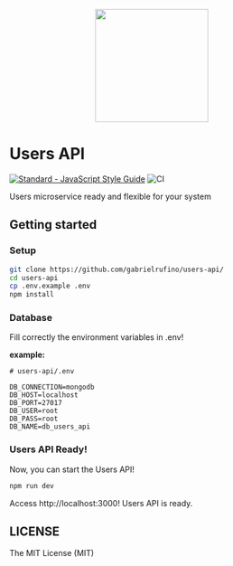 <p align="center">
  <img src="./public/logo.png" width="200"/>
</p>

# Users API

[![Standard - JavaScript Style Guide](https://img.shields.io/badge/code%20style-standard-brightgreen.svg)](https://standardjs.com/)
![CI](https://github.com/gabrielrufino/users-api/workflows/ci/badge.svg)

Users microservice ready and flexible for your system

## Getting started

### Setup

```bash
git clone https://github.com/gabrielrufino/users-api/
cd users-api
cp .env.example .env
npm install
```

### Database

Fill correctly the environment variables in .env!

**example:**

```env
# users-api/.env

DB_CONNECTION=mongodb
DB_HOST=localhost
DB_PORT=27017
DB_USER=root
DB_PASS=root
DB_NAME=db_users_api
```

### Users API Ready!

Now, you can start the Users API!

```bash
npm run dev
```

Access http://localhost:3000! Users API is ready.

## LICENSE

The MIT License (MIT)
